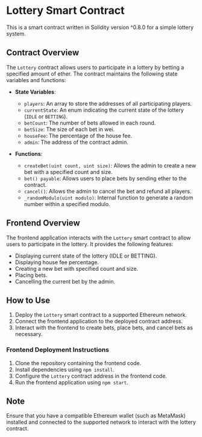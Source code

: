 # Lottery Smart Contract

This is a smart contract written in Solidity version ^0.8.0 for a simple lottery system.

## Contract Overview

The `Lottery` contract allows users to participate in a lottery by betting a specified amount of ether. The contract maintains the following state variables and functions:

- **State Variables**:
  - `players`: An array to store the addresses of all participating players.
  - `currentState`: An enum indicating the current state of the lottery (`IDLE` or `BETTING`).
  - `betCount`: The number of bets allowed in each round.
  - `betSize`: The size of each bet in wei.
  - `houseFee`: The percentage of the house fee.
  - `admin`: The address of the contract admin.

- **Functions**:
  - `createBet(uint count, uint size)`: Allows the admin to create a new bet with a specified count and size.
  - `bet() payable`: Allows users to place bets by sending ether to the contract.
  - `cancel()`: Allows the admin to cancel the bet and refund all players.
  - `_randomModulo(uint modulo)`: Internal function to generate a random number within a specified modulo.
  
## Frontend Overview

The frontend application interacts with the `Lottery` smart contract to allow users to participate in the lottery. It provides the following features:

- Displaying current state of the lottery (IDLE or BETTING).
- Displaying house fee percentage.
- Creating a new bet with specified count and size.
- Placing bets.
- Cancelling the current bet by the admin.

## How to Use

1. Deploy the `Lottery` smart contract to a supported Ethereum network.
2. Connect the frontend application to the deployed contract address.
3. Interact with the frontend to create bets, place bets, and cancel bets as necessary.

### Frontend Deployment Instructions

1. Clone the repository containing the frontend code.
2. Install dependencies using `npm install`.
3. Configure the `Lottery` contract address in the frontend code.
4. Run the frontend application using `npm start`.

## Note

Ensure that you have a compatible Ethereum wallet (such as MetaMask) installed and connected to the supported network to interact with the lottery contract.

